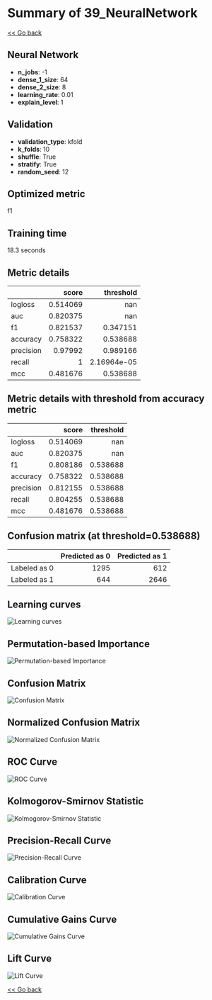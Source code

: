 # Summary of 39_NeuralNetwork

[<< Go back](../README.md)


## Neural Network
- **n_jobs**: -1
- **dense_1_size**: 64
- **dense_2_size**: 8
- **learning_rate**: 0.01
- **explain_level**: 1

## Validation
 - **validation_type**: kfold
 - **k_folds**: 10
 - **shuffle**: True
 - **stratify**: True
 - **random_seed**: 12

## Optimized metric
f1

## Training time

18.3 seconds

## Metric details
|           |    score |     threshold |
|:----------|---------:|--------------:|
| logloss   | 0.514069 | nan           |
| auc       | 0.820375 | nan           |
| f1        | 0.821537 |   0.347151    |
| accuracy  | 0.758322 |   0.538688    |
| precision | 0.97992  |   0.989166    |
| recall    | 1        |   2.16964e-05 |
| mcc       | 0.481676 |   0.538688    |


## Metric details with threshold from accuracy metric
|           |    score |   threshold |
|:----------|---------:|------------:|
| logloss   | 0.514069 |  nan        |
| auc       | 0.820375 |  nan        |
| f1        | 0.808186 |    0.538688 |
| accuracy  | 0.758322 |    0.538688 |
| precision | 0.812155 |    0.538688 |
| recall    | 0.804255 |    0.538688 |
| mcc       | 0.481676 |    0.538688 |


## Confusion matrix (at threshold=0.538688)
|              |   Predicted as 0 |   Predicted as 1 |
|:-------------|-----------------:|-----------------:|
| Labeled as 0 |             1295 |              612 |
| Labeled as 1 |              644 |             2646 |

## Learning curves
![Learning curves](learning_curves.png)

## Permutation-based Importance
![Permutation-based Importance](permutation_importance.png)
## Confusion Matrix

![Confusion Matrix](confusion_matrix.png)


## Normalized Confusion Matrix

![Normalized Confusion Matrix](confusion_matrix_normalized.png)


## ROC Curve

![ROC Curve](roc_curve.png)


## Kolmogorov-Smirnov Statistic

![Kolmogorov-Smirnov Statistic](ks_statistic.png)


## Precision-Recall Curve

![Precision-Recall Curve](precision_recall_curve.png)


## Calibration Curve

![Calibration Curve](calibration_curve_curve.png)


## Cumulative Gains Curve

![Cumulative Gains Curve](cumulative_gains_curve.png)


## Lift Curve

![Lift Curve](lift_curve.png)



[<< Go back](../README.md)

